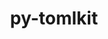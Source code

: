 ---
title: "py-tomlkit"
layout: cache
categories: [package, develop-2025-05-25]
meta: {"compilers": ["none"], "num_specs": 3, "num_specs_by_stack": {"data-vis-sdk": 1, "e4s": 1, "e4s-neoverse-v2": 1, "root": 3}, "oss": ["ubuntu20.04", "ubuntu22.04"], "platforms": ["linux"], "stacks": ["data-vis-sdk", "e4s", "e4s-neoverse-v2", "root"], "targets": ["neoverse_v2", "x86_64_v3"], "versions": ["0.12.1"]}
spec_details: [{"compiler": "none", "hash": "4jmsfu3kz4y22lz6ebvxejehwui2nn6n", "os": "ubuntu20.04", "platform": "linux", "size": "-", "stacks": ["data-vis-sdk", "root"], "target": "x86_64_v3", "variants": ["build_system=python_pip"], "versions": ["0.12.1"]}, {"compiler": "none", "hash": "6bhqoznogahlxfffxao54is3q5l4c5nh", "os": "ubuntu22.04", "platform": "linux", "size": "-", "stacks": ["e4s-neoverse-v2", "root"], "target": "neoverse_v2", "variants": ["build_system=python_pip"], "versions": ["0.12.1"]}, {"compiler": "none", "hash": "f7wws4wp46fia62k7jxc2zudvofjiofk", "os": "ubuntu22.04", "platform": "linux", "size": "-", "stacks": ["e4s", "root"], "target": "x86_64_v3", "variants": ["build_system=python_pip"], "versions": ["0.12.1"]}]
---